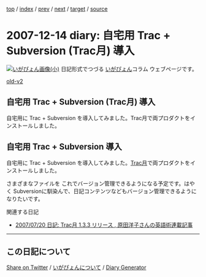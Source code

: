 [top](https://igapyon.github.io/diary/) 
 / [index](https://igapyon.github.io/diary/2007/index.html) 
 / [prev](https://igapyon.github.io/diary/2007/ig071213.html) 
 / [next](https://igapyon.github.io/diary/2007/ig071216.html) 
 / [target](https://igapyon.github.io/diary/2007/ig071214.html) 
 / [source](https://github.com/igapyon/diary/blob/gh-pages/2007/ig071214.html.src.md) 

2007-12-14 diary: 自宅用 Trac + Subversion (Trac月) 導入
=====================================================================================================
[![いがぴょん画像(小)](https://igapyon.github.io/diary/images/iga200306s.jpg "いがぴょん")](https://igapyon.github.io/diary/memo/memoigapyon.html) 日記形式でつづる [いがぴょん](https://igapyon.github.io/diary/memo/memoigapyon.html)コラム ウェブページです。

[old-v2](ig071214-orig.html)

## 自宅用 Trac + Subversion (Trac月) 導入

自宅用に Trac + Subversion を導入してみました。Trac月で両プロダクトをインストールしました。


## 自宅用 Trac + Subversion 導入

自宅用に Trac + Subversion を導入してみました。[Trac月](https://ja.osdn.net/projects/traclight/)で両プロダクトをインストールしました。

さまざまなファイルを これでバージョン管理できるようになる予定です。はやく Subversionに馴染んで、日記コンテンツなどもバージョン管理できるようになりたいです。

関連する日記

* [2007/07/20 日記: Trac月 1.3.3 リリース , 原田洋子さんの英語術連載記事](ig070720.html)

----------------------------------------------------------------------------------------------------

## この日記について

[Share on Twitter](https://twitter.com/intent/tweet?hashtags=igapyon%2Cdiary%2C%E3%81%84%E3%81%8C%E3%81%B4%E3%82%87%E3%82%93&text=%E8%87%AA%E5%AE%85%E7%94%A8+Trac+%2B+Subversion+%28Trac%E6%9C%88%29+%E5%B0%8E%E5%85%A5&url=https%3A%2F%2Figapyon.github.io%2Fdiary%2F2007%2Fig071214.html) / [いがぴょんについて](https://igapyon.github.io/diary/memo/memoigapyon.html) / [Diary Generator](https://github.com/igapyon/igapyonv3)
